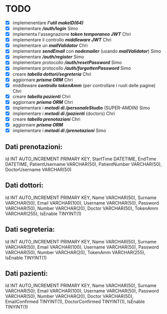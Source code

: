 # TODO
* [x] implemenentare ***l'util makeID(64)***
* [x] implementare ***/auth/login*** Simo
* [x] implementa l'assegnazione ***token temporaneo JWT*** Chri
* [x] implementare il controllo ***middleware JWT*** Chri 
* [X] implementare un ***mailValidator*** Chri
* [x] implementare ***sendEmail*** con ***nodemailer*** (usando ***mailValidator***) Simo
* [x] implementare ***/auth/register*** Simo
* [x] implementare protocollo ***/auth/resetPassword*** Simo
* [x] implementare protocollo ***/auth/forgottenPassword*** Simo
* [X] creare ***tabella dottori/segreteria*** Chri
* [X] aggiornare ***prisma ORM*** Chri
* [X] middleware ***controllo tokenAmm*** (per controllare i ruoli delle pagine) Chri
* [X] creare ***tabella pazienti*** Chri
* [X] aggiornare ***prisma ORM*** Chri
* [x] implementare i ***metodi di /personaleStudio*** (SUPER-AMDIN) Simo
* [X] implementare i ***metodi di /pazienti*** (doctors) Chri
* [X] creare ***tabella prenotazioni*** Chri
* [X] aggiornare ***prisma ORM***
* [X] implementare i ***metodi di /prenotazioni*** Simo

## Dati prenotazioni:
Id INT AUTO_INCREMENT PRIMARY KEY,
StartTime DATETIME,
EndTime DATETIME,
PatientUsername VARCHAR(50),
PatientNumber VARCHAR(50),
DoctorUsername VARCHAR(50)
## Dati dottori:
Id INT AUTO_INCREMENT PRIMARY KEY,
Name VARCHAR(50),
Surname VARCHAR(50),
Email VARCHAR(100),
Username VARCHAR(50),
Password VARCHAR(50),
Number VARCHAR(20),
Doctor VARCHAR(50),
TokenAmm VARCHAR(255),
IsEnable TINYINT(1)
## Dati segreteria:
Id INT AUTO_INCREMENT PRIMARY KEY,
Name VARCHAR(50),
Surname VARCHAR(50),
Email VARCHAR(100),
Username VARCHAR(50),
Password VARCHAR(50),
Number VARCHAR(20),
TokenAmm VARCHAR(255),
IsEnable TINYINT(1)
## Dati pazienti:
Id INT AUTO_INCREMENT PRIMARY KEY,
Name VARCHAR(50),
Surname VARCHAR(50),
Email VARCHAR(100),
Username VARCHAR(50),
Password VARCHAR(50),
Number VARCHAR(20),
Doctor VARCHAR(50),
EmailConfirmed TINYINT(1),
DoctorConfirmed TINYINT(1),
IsEnable TINYINT(1)
